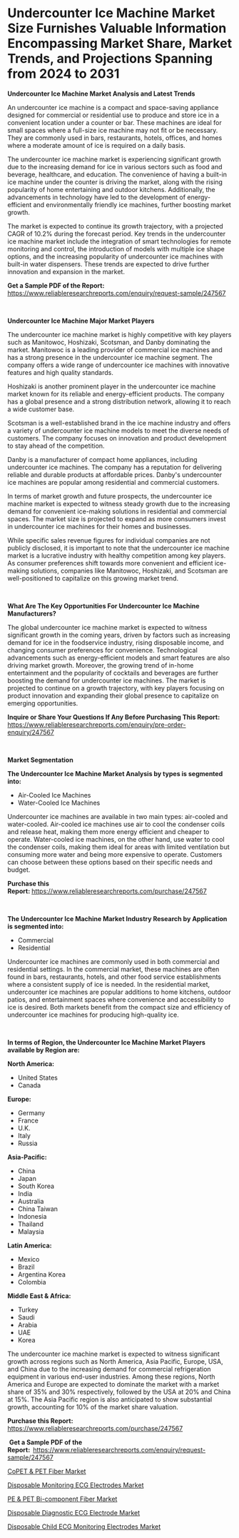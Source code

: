 <p><h1>Undercounter Ice Machine Market Size Furnishes Valuable Information Encompassing Market Share, Market Trends, and Projections Spanning from 2024 to 2031</h1></p><p><strong>Undercounter Ice Machine Market Analysis and Latest Trends</strong></p>
<p><p>An undercounter ice machine is a compact and space-saving appliance designed for commercial or residential use to produce and store ice in a convenient location under a counter or bar. These machines are ideal for small spaces where a full-size ice machine may not fit or be necessary. They are commonly used in bars, restaurants, hotels, offices, and homes where a moderate amount of ice is required on a daily basis.</p><p>The undercounter ice machine market is experiencing significant growth due to the increasing demand for ice in various sectors such as food and beverage, healthcare, and education. The convenience of having a built-in ice machine under the counter is driving the market, along with the rising popularity of home entertaining and outdoor kitchens. Additionally, the advancements in technology have led to the development of energy-efficient and environmentally friendly ice machines, further boosting market growth.</p><p>The market is expected to continue its growth trajectory, with a projected CAGR of 10.2% during the forecast period. Key trends in the undercounter ice machine market include the integration of smart technologies for remote monitoring and control, the introduction of models with multiple ice shape options, and the increasing popularity of undercounter ice machines with built-in water dispensers. These trends are expected to drive further innovation and expansion in the market.</p></p>
<p><strong>Get a Sample PDF of the Report:&nbsp;</strong> <a href="https://www.reliableresearchreports.com/enquiry/request-sample/247567">https://www.reliableresearchreports.com/enquiry/request-sample/247567</a></p>
<p>&nbsp;</p>
<p><strong>Undercounter Ice Machine Major Market Players</strong></p>
<p><p>The undercounter ice machine market is highly competitive with key players such as Manitowoc, Hoshizaki, Scotsman, and Danby dominating the market. Manitowoc is a leading provider of commercial ice machines and has a strong presence in the undercounter ice machine segment. The company offers a wide range of undercounter ice machines with innovative features and high quality standards.</p><p>Hoshizaki is another prominent player in the undercounter ice machine market known for its reliable and energy-efficient products. The company has a global presence and a strong distribution network, allowing it to reach a wide customer base.</p><p>Scotsman is a well-established brand in the ice machine industry and offers a variety of undercounter ice machine models to meet the diverse needs of customers. The company focuses on innovation and product development to stay ahead of the competition.</p><p>Danby is a manufacturer of compact home appliances, including undercounter ice machines. The company has a reputation for delivering reliable and durable products at affordable prices. Danby's undercounter ice machines are popular among residential and commercial customers.</p><p>In terms of market growth and future prospects, the undercounter ice machine market is expected to witness steady growth due to the increasing demand for convenient ice-making solutions in residential and commercial spaces. The market size is projected to expand as more consumers invest in undercounter ice machines for their homes and businesses.</p><p>While specific sales revenue figures for individual companies are not publicly disclosed, it is important to note that the undercounter ice machine market is a lucrative industry with healthy competition among key players. As consumer preferences shift towards more convenient and efficient ice-making solutions, companies like Manitowoc, Hoshizaki, and Scotsman are well-positioned to capitalize on this growing market trend.</p></p>
<p>&nbsp;</p>
<p><strong>What Are The Key Opportunities For Undercounter Ice Machine Manufacturers?</strong></p>
<p><p>The global undercounter ice machine market is expected to witness significant growth in the coming years, driven by factors such as increasing demand for ice in the foodservice industry, rising disposable income, and changing consumer preferences for convenience. Technological advancements such as energy-efficient models and smart features are also driving market growth. Moreover, the growing trend of in-home entertainment and the popularity of cocktails and beverages are further boosting the demand for undercounter ice machines. The market is projected to continue on a growth trajectory, with key players focusing on product innovation and expanding their global presence to capitalize on emerging opportunities.</p></p>
<p><strong>Inquire or Share Your Questions If Any Before Purchasing This Report:</strong> <a href="https://www.reliableresearchreports.com/enquiry/pre-order-enquiry/247567">https://www.reliableresearchreports.com/enquiry/pre-order-enquiry/247567</a></p>
<p>&nbsp;</p>
<p><strong>Market Segmentation</strong></p>
<p><strong>The Undercounter Ice Machine Market Analysis by types is segmented into:</strong></p>
<p><ul><li>Air-Cooled Ice Machines</li><li>Water-Cooled Ice Machines</li></ul></p>
<p><p>Undercounter ice machines are available in two main types: air-cooled and water-cooled. Air-cooled ice machines use air to cool the condenser coils and release heat, making them more energy efficient and cheaper to operate. Water-cooled ice machines, on the other hand, use water to cool the condenser coils, making them ideal for areas with limited ventilation but consuming more water and being more expensive to operate. Customers can choose between these options based on their specific needs and budget.</p></p>
<p><strong>Purchase this Report:&nbsp;</strong><a href="https://www.reliableresearchreports.com/purchase/247567">https://www.reliableresearchreports.com/purchase/247567</a></p>
<p>&nbsp;</p>
<p><strong>The Undercounter Ice Machine Market Industry Research by Application is segmented into:</strong></p>
<p><ul><li>Commercial</li><li>Residential</li></ul></p>
<p><p>Undercounter ice machines are commonly used in both commercial and residential settings. In the commercial market, these machines are often found in bars, restaurants, hotels, and other food service establishments where a consistent supply of ice is needed. In the residential market, undercounter ice machines are popular additions to home kitchens, outdoor patios, and entertainment spaces where convenience and accessibility to ice is desired. Both markets benefit from the compact size and efficiency of undercounter ice machines for producing high-quality ice.</p></p>
<p>&nbsp;</p>
<p><strong>In terms of Region, the Undercounter Ice Machine Market Players available by Region are:</strong></p>
<p>
    <p> <strong> North America: </strong>
        <ul>
            <li>United States</li>
            <li>Canada</li>
        </ul>
        </p> 
    <p> <strong> Europe: </strong>
        <ul>
            <li>Germany</li>
            <li>France</li>
            <li>U.K.</li>
            <li>Italy</li>
            <li>Russia</li>
        </ul>
        </p> 
    <p> <strong> Asia-Pacific: </strong>
        <ul>
            <li>China</li>
            <li>Japan</li>
            <li>South Korea</li>
            <li>India</li>
            <li>Australia</li>
            <li>China Taiwan</li>
            <li>Indonesia</li>
            <li>Thailand</li>
            <li>Malaysia</li>
        </ul>
        </p> 
    <p> <strong> Latin America: </strong>
        <ul>
            <li>Mexico</li>
            <li>Brazil</li>
            <li>Argentina Korea</li>
            <li>Colombia</li>
        </ul>
        </p> 
    <p> <strong> Middle East & Africa: </strong>
        <ul>
            <li>Turkey</li>
            <li>Saudi</li>
            <li>Arabia</li>
            <li>UAE</li>
            <li>Korea</li>
        </ul>
    </p>
    </p>
<p><p>The undercounter ice machine market is expected to witness significant growth across regions such as North America, Asia Pacific, Europe, USA, and China due to the increasing demand for commercial refrigeration equipment in various end-user industries. Among these regions, North America and Europe are expected to dominate the market with a market share of 35% and 30% respectively, followed by the USA at 20% and China at 15%. The Asia Pacific region is also anticipated to show substantial growth, accounting for 10% of the market share valuation.</p></p>
<p><strong>Purchase this Report: </strong><a href="https://www.reliableresearchreports.com/purchase/247567">https://www.reliableresearchreports.com/purchase/247567</a></p>
<p>&nbsp;<strong>Get a Sample PDF of the Report:&nbsp;&nbsp;</strong><a href="https://www.reliableresearchreports.com/enquiry/request-sample/247567">https://www.reliableresearchreports.com/enquiry/request-sample/247567</a></p>
<p><strong></strong></p>
<p><p><a href="https://view.publitas.com/reportprime-1/copet-pet-fiber-market-research-report-the-key-to-successful-business-strategy-forecasted-for-period-from-2024-2031/">CoPET & PET Fiber Market</a></p><p><a href="https://forested-sushi-9b0.notion.site/Disposable-Monitoring-ECG-Electrodes-Market-Dynamics-2024-2031-Also-about-Its-Market-Trends-Projec-38fecc72f66245f7b18fb0798ce05e61">Disposable Monitoring ECG Electrodes Market</a></p><p><a href="https://view.publitas.com/reportprime-1/pe-pet-bi-component-fiber-market-research-report-provides-critical-insights-that-can-help-shape-business-development-and-investment-strategies/">PE & PET Bi-component Fiber Market</a></p><p><a href="https://lydian-appliance-61d.notion.site/Disposable-Diagnostic-ECG-Electrode-Market-Size-Reflecting-a-Forecast-Till-2031-Market-By-Type-By--a5ac8fc7c13a4ee3898dcb0c1448cd04">Disposable Diagnostic ECG Electrode Market</a></p><p><a href="https://summer-dogwood-3e9.notion.site/Disposable-Child-ECG-Monitoring-Electrodes-Market-Analysis-and-Market-Size-Global-Industry-Overview-751e2e58dc0644a1974dccef73d1ce24">Disposable Child ECG Monitoring Electrodes Market</a></p></p>